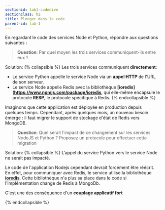 ```yaml
---
sectionid: lab1-codedive
sectionclass: h2
title: Plonger dans le code
parent-id: lab-1
---
```


En regardant le code des services Node et Python, répondre aux questions suivantes :

> **Question**: Par quel moyen les trois services communiquent-ils entre eux ?

Solution:
{% collapsible %}
Les trois services communiquent **directement**:

- Le service Python appelle le service Node via un **appel HTTP** de l'URL de son serveur.
- Le service Node appelle Redis avec la bibliothèque **[ioredis](https://www.npmjs.com/package/ioredis**, qui elle-même encapsule le protocole **RESP**, le protocole spécifique à Redis.
  {% endcollapsible %}

Imaginons que cette application est déployée en production depuis quelques temps. Cependant, après quelques mois, un nouveau besoin émerge : il faut migrer le support de stockage d'état de Redis vers MongoDB.

> **Question**: Quel serait l'impact de ce changement sur les services NodeJS et Python ? Proposez un protocole pour effectuer cette migration

Solution:
{% collapsible %}
L'appel du service Python vers le service Node ne serait pas impacté.

Le code de l'application Nodejs cependant devrait forcément être réécrit.
En effet, pour communiquer avec Redis, le service utilise la bibliothèque **[ioredis](https://www.npmjs.com/package/ioredis)**.
Cette bibliothèque n'a plus sa place dans le code si l'implémentation change de Redis à MongoDb.

C'est une des conséquence d'un **couplage applicatif fort**

{% endcollapsible %}
